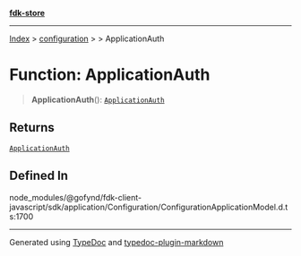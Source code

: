 [**fdk-store**](../../../README.md)
***

[Index](../../../API.md) > [configuration](../../README.md) > [<internal>](../README.md) > ApplicationAuth

# Function: ApplicationAuth

> **ApplicationAuth**(): [`ApplicationAuth`](../type-aliases/type-alias.ApplicationAuth.md)

## Returns

[`ApplicationAuth`](../type-aliases/type-alias.ApplicationAuth.md)

## Defined In

node\_modules/@gofynd/fdk-client-javascript/sdk/application/Configuration/ConfigurationApplicationModel.d.ts:1700

***
Generated using [TypeDoc](https://typedoc.org/) and [typedoc-plugin-markdown](https://www.npmjs.com/package/typedoc-plugin-markdown)
